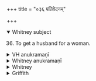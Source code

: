+++
title = "०३६ पतिवेदनम्"

+++
<details open><summary>Whitney subject</summary>

36. To get a husband for a woman.
</details>


<details><summary>VH anukramaṇī</summary>

पतिवेदनम्।  
१-८ पतिवेदनः। १अग्निः, २ सोमः, अर्यमा, धाता, ३ अग्नीषोमौ, ४ इन्द्रः, ५ सूर्यः, ६ धनपतिः, ७ भगः, ८ औषधिः। त्रिष्टुप्, १भुरिक्, २, ५-७ अनुष्टुप्, ८ निचृत्पुरउष्णिक्।
</details>

<details><summary>Whitney anukramaṇī</summary>

[Pativedana.—aṣṭarcam. āgnīṣomīyam. trāiṣṭubham: 1. bhurij; 2, 5-7. anuṣṭubh; 8. nicṛtpurauṣṇih.]
</details>



<details><summary>Whitney</summary>

### Comment
Found (except vss. 6,8) in Pāipp. ii. (in the verse-order 1, 3, 2, 4, 5, 7). Used by Kāuś. (34. 13 ff.) among the women's rites, in a ceremony for obtaining a husband; vss. 5 and 7 are specially referred to or quoted, with rites adapted to the text. It is further regarded by the schol. and the comm. as signified by pativedana (75. 7), at the beginning of the chapters on nuptial rites, accompanying the sending out of a wooer or paranymph.


### Translations
Translated: Weber, v. 219; xiii. 214; Ludwig, p. 476; Grill, 55, 102; Grifiith, i. 78; Bloomfield, 94, 322.—Cf. Zimmer, p. 306.
</details>

<details><summary>Griffith</summary>

A charm to secure a husband for a marriageable girl
</details>
